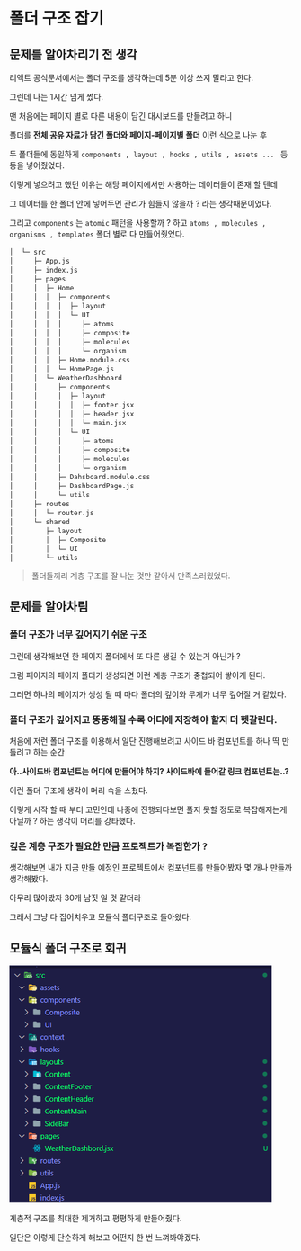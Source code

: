 # 폴더 구조 잡기

## 문제를 알아차리기 전 생각

리액트 공식문서에서는 폴더 구조를 생각하는데 5분 이상 쓰지 말라고 한다.

그런데 나는 1시간 넘게 썼다.

맨 처음에는 페이지 별로 다른 내용이 담긴 대시보드를 만들려고 하니

폴더를 **전체 공유 자료가 담긴 폴더와 페이지-페이지별 폴더** 이런 식으로 나눈 후

두 폴더들에 동일하게 `components , layout , hooks , utils , assets ... ` 등등을 넣어줬었다.

이렇게 넣으려고 했던 이유는 해당 페이지에서만 사용하는 데이터들이 존재 할 텐데

그 데이터를 한 폴더 안에 넣어두면 관리가 힘들지 않을까 ? 라는 생각때문이였다.

그리고 `components` 는 `atomic` 패턴을 사용할까 ? 하고 `atoms , molecules , organisms , templates` 폴더 별로 다 만들어줬었다.

```
│  └─ src
│     ├─ App.js
│     ├─ index.js
│     ├─ pages
│     │  ├─ Home
│     │  │  ├─ components
│     │  │  │  ├─ layout
│     │  │  │  └─ UI
│     │  │  │     ├─ atoms
│     │  │  │     ├─ composite
│     │  │  │     ├─ molecules
│     │  │  │     └─ organism
│     │  │  ├─ Home.module.css
│     │  │  └─ HomePage.js
│     │  └─ WeatherDashboard
│     │     ├─ components
│     │     │  ├─ layout
│     │     │  │  ├─ footer.jsx
│     │     │  │  ├─ header.jsx
│     │     │  │  └─ main.jsx
│     │     │  └─ UI
│     │     │     ├─ atoms
│     │     │     ├─ composite
│     │     │     ├─ molecules
│     │     │     └─ organism
│     │     ├─ Dahsboard.module.css
│     │     ├─ DashboardPage.js
│     │     └─ utils
│     ├─ routes
│     │  └─ router.js
│     └─ shared
│        ├─ layout
│        │  ├─ Composite
│        │  └─ UI
│        └─ utils
```

> 폴더들끼리 계층 구조를 잘 나눈 것만 같아서 만족스러웠었다.

## 문제를 알아차림

### 폴더 구조가 너무 깊어지기 쉬운 구조

그런데 생각해보면 한 페이지 폴더에서 또 다른 생길 수 있는거 아닌가 ?

그럼 페이지의 페이지 폴더가 생성되면 이런 계층 구조가 중첩되어 쌓이게 된다.

그러면 하나의 페이지가 생성 될 때 마다 폴더의 깊이와 무게가 너무 깊어질 거 같았다.

### 폴더 구조가 깊어지고 뚱뚱해질 수록 어디에 저장해야 할지 더 헷갈린다.

처음에 저런 폴더 구조를 이용해서 일단 진행해보려고 사이드 바 컴포넌트를 하나 딱 만들려고 하는 순간

**아..사이드바 컴포넌트는 어디에 만들어야 하지? 사이드바에 들어갈 링크 컴포넌트는..?**

이런 폴더 구조에 생각이 머리 속을 스쳤다.

이렇게 시작 할 때 부터 고민인데 나중에 진행되다보면 풀지 못할 정도로 복잡해지는게 아닐까 ? 하는 생각이 머리를 강타했다.

### 깊은 계층 구조가 필요한 만큼 프로젝트가 복잡한가 ?

생각해보면 내가 지금 만들 예정인 프로젝트에서 컴포넌트를 만들어봤자 몇 개나 만들까 생각해봤다.

아무리 많아봤자 30개 남짓 일 것 같더라

그래서 그냥 다 집어치우고 모듈식 폴더구조로 돌아왔다.

## 모듈식 폴더 구조로 회귀

![alt text](image.png)

계층적 구조를 최대한 제거하고 평평하게 만들어줬다.

일단은 이렇게 단순하게 해보고 어떤지 한 번 느껴봐야겠다.
